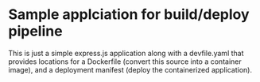 # Sample applciation for build/deploy pipeline

This is just a simple express.js application along with a devfile.yaml that provides locations for a Dockerfile (convert this source into a container image), and a deployment manifest (deploy the containerized application).
